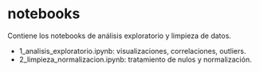 # notebooks 
Contiene los notebooks de análisis exploratorio y limpieza de datos. 
- 1_analisis_exploratorio.ipynb: visualizaciones, correlaciones, outliers. 
- 2_limpieza_normalizacion.ipynb: tratamiento de nulos y normalización. 
